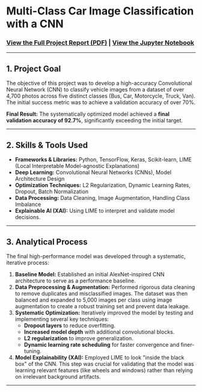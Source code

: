 # Multi-Class Car Image Classification with a CNN

### [View the Full Project Report (PDF)](Car_Classification_Report.pdf) | [View the Jupyter Notebook](Car_Classification_Notebook.ipynb)

---

## 1. Project Goal

The objective of this project was to develop a high-accuracy Convolutional Neural Network (CNN) to classify vehicle images from a dataset of over 4,700 photos across five distinct classes (Bus, Car, Motorcycle, Truck, Van). The initial success metric was to achieve a validation accuracy of over 70%.

**Final Result:** The systematically optimized model achieved a **final validation accuracy of 92.7%**, significantly exceeding the initial target.

---

## 2. Skills & Tools Used

*   **Frameworks & Libraries:** Python, TensorFlow, Keras, Scikit-learn, LIME (Local Interpretable Model-agnostic Explanations)
*   **Deep Learning:** Convolutional Neural Networks (CNNs), Model Architecture Design
*   **Optimization Techniques:** L2 Regularization, Dynamic Learning Rates, Dropout, Batch Normalization
*   **Data Processing:** Data Cleaning, Image Augmentation, Handling Class Imbalance
*   **Explainable AI (XAI):** Using LIME to interpret and validate model decisions.

---

## 3. Analytical Process

The final high-performance model was developed through a systematic, iterative process:

1.  **Baseline Model:** Established an initial AlexNet-inspired CNN architecture to serve as a performance baseline.
2.  **Data Preprocessing & Augmentation:** Performed rigorous data cleaning to remove duplicates and misclassified images. The dataset was then balanced and expanded to 5,000 images per class using image augmentation to create a robust training set and prevent data leakage.
3.  **Systematic Optimization:** Iteratively improved the model by testing and implementing several key techniques:
    *   **Dropout layers** to reduce overfitting.
    *   **Increased model depth** with additional convolutional blocks.
    *   **L2 regularization** to improve generalization.
    *   **Dynamic learning rate scheduling** for faster convergence and finer-tuning.
4.  **Model Explainability (XAI):** Employed LIME to look "inside the black box" of the CNN. This step was crucial for validating that the model was learning relevant features (like wheels and windows) rather than relying on irrelevant background artifacts.

---
